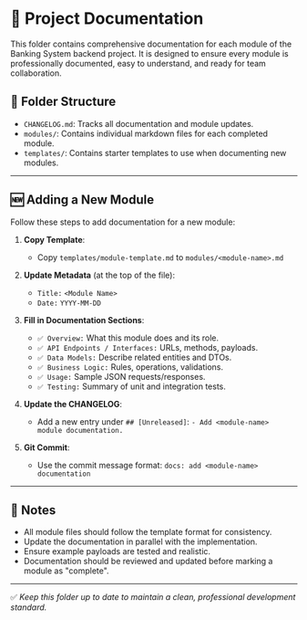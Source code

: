 # 📘 Project Documentation

This folder contains comprehensive documentation for each module of the Banking System backend project. It is designed to ensure every module is professionally documented, easy to understand, and ready for team collaboration.

## 📂 Folder Structure

* `CHANGELOG.md`: Tracks all documentation and module updates.
* `modules/`: Contains individual markdown files for each completed module.
* `templates/`: Contains starter templates to use when documenting new modules.

---

## 🆕 Adding a New Module

Follow these steps to add documentation for a new module:

1. **Copy Template**:

    * Copy `templates/module-template.md` to `modules/<module-name>.md`

2. **Update Metadata** (at the top of the file):

    * `Title:` `<Module Name>`
    * `Date:` `YYYY-MM-DD`

3. **Fill in Documentation Sections**:

    * `✅ Overview:` What this module does and its role.
    * `✅ API Endpoints / Interfaces:` URLs, methods, payloads.
    * `✅ Data Models:` Describe related entities and DTOs.
    * `✅ Business Logic:` Rules, operations, validations.
    * `✅ Usage:` Sample JSON requests/responses.
    * `✅ Testing:` Summary of unit and integration tests.

4. **Update the CHANGELOG**:

    * Add a new entry under `## [Unreleased]`: `- Add <module-name> module documentation.`

5. **Git Commit**:

    * Use the commit message format: `docs: add <module-name> documentation`

---

## 📌 Notes

* All module files should follow the template format for consistency.
* Update the documentation in parallel with the implementation.
* Ensure example payloads are tested and realistic.
* Documentation should be reviewed and updated before marking a module as "complete".

---

✅ *Keep this folder up to date to maintain a clean, professional development standard.*
